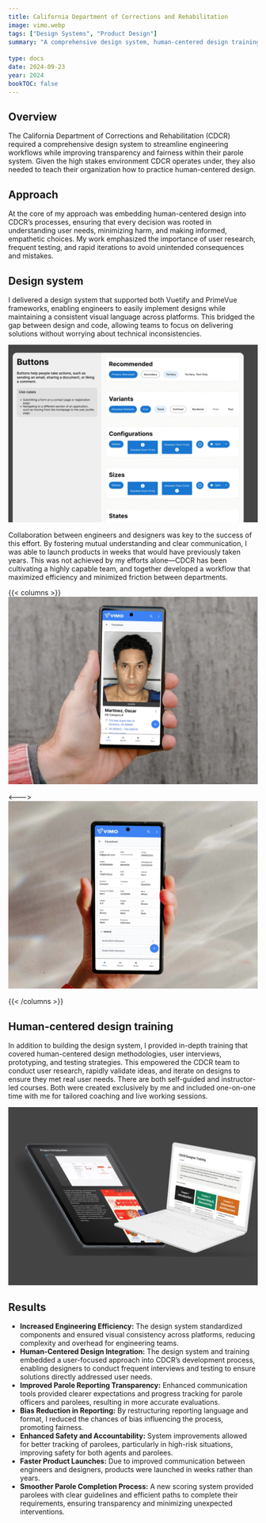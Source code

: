 ```yaml
---
title: California Department of Corrections and Rehabilitation
image: vimo.webp
tags: ["Design Systems", "Product Design"]
summary: "A comprehensive design system, human-centered design training, and more."

type: docs
date: 2024-09-23
year: 2024
bookTOC: false
---
```


## Overview 
The California Department of Corrections and Rehabilitation (CDCR) required a comprehensive design system to streamline engineering workflows while improving transparency and fairness within their parole system. Given the high stakes environment CDCR operates under, they also needed to teach their organization how to practice human-centered design.

## Approach
At the core of my approach was embedding human-centered design into CDCR’s processes, ensuring that every decision was rooted in understanding user needs, minimizing harm, and making informed, empathetic choices. My work emphasized the importance of user research, frequent testing, and rapid iterations to avoid unintended consequences and mistakes. 

## Design system

I delivered a design system that supported both Vuetify and PrimeVue frameworks, enabling engineers to easily implement designs while maintaining a consistent visual language across platforms. This bridged the gap between design and code, allowing teams to focus on delivering solutions without worrying about technical inconsistencies.

![Sample documentation from the design system.](design-system-00.webp)

Collaboration between engineers and designers was key to the success of this effort. By fostering mutual understanding and clear communication, I was able to launch products in weeks that would have previously taken years. This was not achieved by my efforts alone—CDCR has been cultivating a highly capable team, and together developed a workflow that maximized efficiency and minimized friction between departments.

{{< columns >}}
![](vimo-01.webp)

<--->
![](vimo-02.webp)

{{< /columns >}}


## Human-centered design training
In addition to building the design system, I provided in-depth training that covered human-centered design methodologies, user interviews, prototyping, and testing strategies. This empowered the CDCR team to conduct user research, rapidly validate ideas, and iterate on designs to ensure they met real user needs. There are both self-guided and instructor-led courses. Both were created exclusively by me and included one-on-one time with me for tailored coaching and live working sessions.

![Some of the materials covered in the course.](training.webp)


## Results

- **Increased Engineering Efficiency:** The design system standardized components and ensured visual consistency across platforms, reducing complexity and overhead for engineering teams.
- **Human-Centered Design Integration:** The design system and training embedded a user-focused approach into CDCR’s development process, enabling designers to conduct frequent interviews and testing to ensure solutions directly addressed user needs.
- **Improved Parole Reporting Transparency:** Enhanced communication tools provided clearer expectations and progress tracking for parole officers and parolees, resulting in more accurate evaluations. 
- **Bias Reduction in Reporting:** By restructuring reporting language and format, I reduced the chances of bias influencing the process, promoting fairness.
- **Enhanced Safety and Accountability:** System improvements allowed for better tracking of parolees, particularly in high-risk situations, improving safety for both agents and parolees.
- **Faster Product Launches:** Due to improved communication between engineers and designers, products were launched in weeks rather than years. 
- **Smoother Parole Completion Process:** A new scoring system provided parolees with clear guidelines and efficient paths to complete their requirements, ensuring transparency and minimizing unexpected interventions.